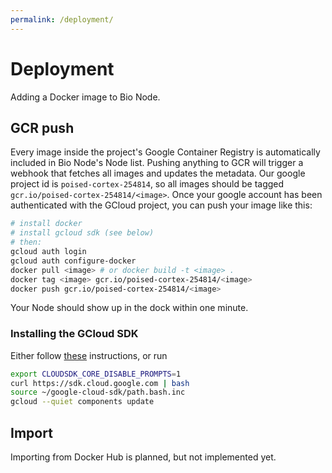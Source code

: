 ```yaml
---
permalink: /deployment/
---
```


# Deployment

Adding a Docker image to Bio Node.

## GCR push

Every image inside the project's Google Container Registry is automatically included in Bio Node's Node list.
Pushing anything to GCR will trigger a webhook that fetches all images and updates the metadata.
Our google project id is `poised-cortex-254814`, so all images should be tagged `gcr.io/poised-cortex-254814/<image>`.
Once your google account has been authenticated with the GCloud project, you can push your image like this:

```bash
# install docker
# install gcloud sdk (see below)
# then:
gcloud auth login
gcloud auth configure-docker
docker pull <image> # or docker build -t <image> .
docker tag <image> gcr.io/poised-cortex-254814/<image>
docker push gcr.io/poised-cortex-254814/<image>
```

Your Node should show up in the dock within one minute.

### Installing the GCloud SDK

Either follow [these][1] instructions, or run

```bash
export CLOUDSDK_CORE_DISABLE_PROMPTS=1
curl https://sdk.cloud.google.com | bash
source ~/google-cloud-sdk/path.bash.inc
gcloud --quiet components update
```

## Import

Importing from Docker Hub is planned, but not implemented yet.

[1]: https://cloud.google.com/sdk/install

